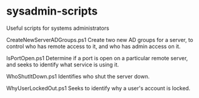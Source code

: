 # sysadmin-scripts
Useful scripts for systems administrators

CreateNewServerADGroups.ps1
Create two new AD groups for a server, to control who has remote access to it, and who has admin access on it.

IsPortOpen.ps1
Determine if a port is open on a particular remote server, and seeks to identify what service is using it.

WhoShutItDown.ps1
Identifies who shut the server down.

WhyUserLockedOut.ps1
Seeks to identify why a user's account is locked.
